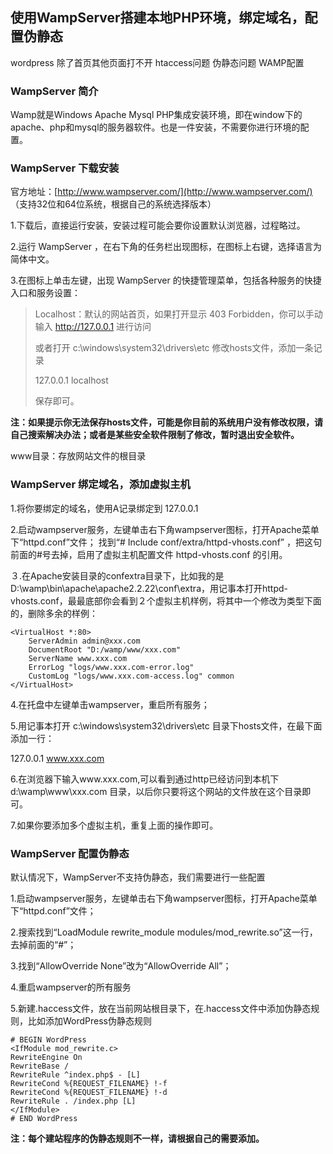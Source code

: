 ## 使用WampServer搭建本地PHP环境，绑定域名，配置伪静态
wordpress 除了首页其他页面打不开 htaccess问题 伪静态问题 WAMP配置
### WampServer 简介

Wamp就是Windows Apache Mysql PHP集成安装环境，即在window下的apache、php和mysql的服务器软件。也是一件安装，不需要你进行环境的配置。

### WampServer 下载安装
官方地址：[http://www.wampserver.com/](http://www.wampserver.com/) （支持32位和64位系统，根据自己的系统选择版本）

1.下载后，直接运行安装，安装过程可能会要你设置默认浏览器，过程略过。

2.运行 WampServer ，在右下角的任务栏出现图标，在图标上右键，选择语言为简体中文。

3.在图标上单击左键，出现 WampServer 的快捷管理菜单，包括各种服务的快捷入口和服务设置：

> Localhost：默认的网站首页，如果打开显示 403 Forbidden，你可以手动输入 http://127.0.0.1 进行访问
> 
> 或者打开 c:\windows\system32\drivers\etc   修改hosts文件，添加一条记录
> 
> 127.0.0.1      localhost
> 
> 保存即可。

**注：如果提示你无法保存hosts文件，可能是你目前的系统用户没有修改权限，请自己搜索解决办法；或者是某些安全软件限制了修改，暂时退出安全软件。**

www目录：存放网站文件的根目录

### WampServer 绑定域名，添加虚拟主机
1.将你要绑定的域名，使用A记录绑定到 127.0.0.1

2.启动wampserver服务，左键单击右下角wampserver图标，打开Apache菜单下“httpd.conf”文件； 找到“# Include conf/extra/httpd-vhosts.conf” ，把这句前面的#号去掉，启用了虚拟主机配置文件 httpd-vhosts.conf 的引用。

３.在Apache安装目录的confextra目录下，比如我的是 D:\wamp\bin\apache\apache2.2.22\conf\extra，用记事本打开httpd-vhosts.conf，最最底部你会看到２个虚拟主机样例，将其中一个修改为类型下面的，删除多余的样例：

    <VirtualHost *:80>
        ServerAdmin admin@xxx.com
        DocumentRoot "D:/wamp/www/xxx.com"
        ServerName www.xxx.com
        ErrorLog "logs/www.xxx.com-error.log"
        CustomLog "logs/www.xxx.com-access.log" common
    </VirtualHost>

4.在托盘中左键单击wampserver，重启所有服务；

5.用记事本打开 c:\windows\system32\drivers\etc    目录下hosts文件，在最下面添加一行：

127.0.0.1      www.xxx.com

6.在浏览器下输入www.xxx.com,可以看到通过http已经访问到本机下 d:\wamp\www\xxx.com 目录，以后你只要将这个网站的文件放在这个目录即可。

7.如果你要添加多个虚拟主机，重复上面的操作即可。

### WampServer 配置伪静态
默认情况下，WampServer不支持伪静态，我们需要进行一些配置

1.启动wampserver服务，左键单击右下角wampserver图标，打开Apache菜单下“httpd.conf”文件；

2.搜索找到“LoadModule rewrite_module modules/mod_rewrite.so”这一行，去掉前面的“#”；

3.找到“AllowOverride None”改为“AllowOverride All”；

4.重启wampserver的所有服务

5.新建.haccess文件，放在当前网站根目录下，在.haccess文件中添加伪静态规则，比如添加WordPress伪静态规则

    # BEGIN WordPress
    <IfModule mod_rewrite.c>
    RewriteEngine On
    RewriteBase /
    RewriteRule ^index.php$ - [L]
    RewriteCond %{REQUEST_FILENAME} !-f
    RewriteCond %{REQUEST_FILENAME} !-d
    RewriteRule . /index.php [L]
    </IfModule>
    # END WordPress

**注：每个建站程序的伪静态规则不一样，请根据自己的需要添加。**